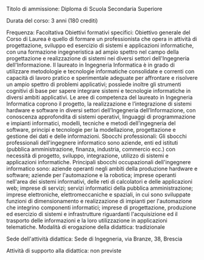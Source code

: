 Titolo di ammissione: 
Diploma di Scuola Secondaria Superiore

Durata del corso: 
3 anni (180 crediti)

Frequenza: 
Facoltativa
Obiettivi formativi specifici: 
Obiettivo generale del Corso di Laurea è quello di formare un professionista che opera in attività di progettazione, sviluppo ed esercizio di sistemi e applicazioni informatiche, con una formazione ingegneristica ad ampio spettro nel campo della progettazione e realizzazione di sistemi nei diversi settori dell'Ingegneria dell'Informazione. Il laureato in Ingegneria Informatica è in grado di utilizzare metodologie e tecnologie informatiche consolidate e correnti con capacità di lavoro pratico e sperimentale adeguate per affrontare e risolvere un ampio spettro di problemi applicativi; possiede inoltre gli strumenti cognitivi di base per sapere integrare sistemi e tecnologie informatiche in diversi ambiti applicativi. Le aree di competenza del laureato in Ingegneria Informatica coprono il progetto, la realizzazione e l’integrazione di sistemi hardware e software in diversi settori dell’Ingegneria dell’Informazione, con conoscenza approfondita di sistemi operativi, linguaggi di programmazione e impianti informatici, modelli, tecniche e metodi dell’ingegneria del software, principi e tecnologie per la modellazione, progettazione e gestione dei dati e delle informazioni.
Sbocchi professionali: 
Gli sbocchi professionali dell'ingegnere informatico sono aziende, enti ed istituti (pubblica amministrazione, finanza, industria, commercio ecc.) con necessità di progetto, sviluppo, integrazione, utilizzo di sistemi e applicazioni informatiche. Principali sbocchi occupazionali dell'ingegnere informatico sono: aziende operanti negli ambiti della produzione hardware e software; aziende per l'automazione e la robotica; imprese operanti nell'area dei sistemi informativi, delle reti di calcolatori e delle applicazioni web; imprese di servizi; servizi informatici della pubblica amministrazione; imprese elettroniche, elettromeccaniche e spaziali, in cui sono sviluppate funzioni di dimensionamento e realizzazione di impianti  per l'automazione che integrino componenti informatici; imprese di progettazione, produzione ed esercizio di sistemi e infrastrutture riguardanti l'acquisizione ed il trasporto delle informazioni e la loro utilizzazione in applicazioni telematiche.
Modalità di erogazione della didattica: tradizionale

Sede dell'attività didattica: Sede di Ingegneria, via Branze, 38, Brescia

Attività di supporto alla didattica: non previste
